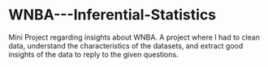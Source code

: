 # WNBA---Inferential-Statistics
Mini Project regarding insights about WNBA. A project where I had to clean data, understand the characteristics of the datasets, and extract good insights of the data to reply to the given questions.
